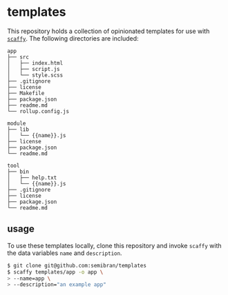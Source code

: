# templates
This repository holds a collection of opinionated templates for use with [`scaffy`][semibran/scaffy]. The following directories are included:

```
app
├── src
│   ├── index.html
│   ├── script.js
│   └── style.scss
├── .gitignore
├── license
├── Makefile
├── package.json
├── readme.md
└── rollup.config.js
```

```
module
├── lib
│   └── {{name}}.js
├── license
├── package.json
└── readme.md
```

```
tool
├── bin
│   ├── help.txt
│   └── {{name}}.js
├── .gitignore
├── license
├── package.json
└── readme.md
```

## usage
To use these templates locally, clone this repository and invoke `scaffy` with the data variables `name` and `description`.

```sh
$ git clone git@github.com:semibran/templates
$ scaffy templates/app -o app \
> --name=app \
> --description="an example app"
```

[semibran/scaffy]: https://github.com/semibran/scaffy
